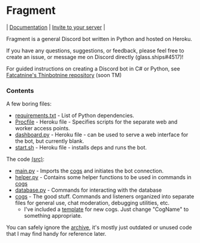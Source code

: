 # Fragment

| [Documentation](docs/) | [Invite to your server](https://discord.com/api/oauth2/authorize?client_id=932737557836468297&scope=bot&permissions=1) |

Fragment is a general Discord bot written in Python and hosted on Heroku. 

If you have any questions, suggestions, or feedback, please feel free to create an issue, or message me on Discord directly (glass.ships#4517)!

For guided instructions on creating a Discord bot in C# or Python, see [Fatcatnine's Thinbotnine repository](https://gitlab.com/fatcatnine/thinbotnine) (soon TM)

### Contents

A few boring files:  
- [requirements.txt](requirements.txt) - List of Python dependencies.  
- [Procfile](Procfile) - Heroku file - Specifies scripts for the separate web and worker access points.  
- [dashboard.py](dashboard.py) - Heroku file - can be used to serve a web interface for the bot, but currently blank.  
- [start.sh](start.sh) - Heroku file - installs deps and runs the bot.  

The code [(src)](src/):  
- [main.py](main.py) - Imports the [cogs](cogs/) and initiates the bot connection.  
- [helper.py](helper.py) - Contains some helper functions to be used in commands in [cogs](cogs/)  
- [database.py](database.py) - Commands for interacting with the database  
- [cogs](cogs/) - The good stuff. Commands and listeners organized into separate files for general use, chat moderation, debugging utilities, etc.   
    - I've included a [template](cogs/template) for new cogs. Just change "CogName" to something appropriate.  
  
You can safely ignore the [archive](archive/), it's mostly just outdated or unused code that I may find handy for reference later. 
